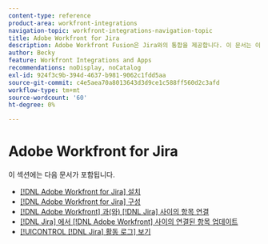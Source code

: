 ```yaml
---
content-type: reference
product-area: workfront-integrations
navigation-topic: workfront-integrations-navigation-topic
title: Adobe Workfront for Jira
description: Adobe Workfront Fusion은 Jira와의 통합을 제공합니다. 이 문서는 이 통합을 설치 및 구성하기 위한 지침과 일상적인 작업에서 통합을 사용하는 방법에 대한 링크를 제공합니다.
author: Becky
feature: Workfront Integrations and Apps
recommendations: noDisplay, noCatalog
exl-id: 924f3c9b-394d-4637-b981-9062c1fdd5aa
source-git-commit: c4e5aea70a8013643d3d9ce1c588ff560d2c3afd
workflow-type: tm+mt
source-wordcount: '60'
ht-degree: 0%

---
```


# Adobe Workfront for Jira

이 섹션에는 다음 문서가 포함됩니다.

* [ [!DNL Adobe Workfront for Jira] 설치](../../workfront-integrations-and-apps/use-workfront-with-jira/install-workfront-for-jira.md)
* [ [!DNL Adobe Workfront for Jira] 구성](../../workfront-integrations-and-apps/use-workfront-with-jira/configure-workfront-for-jira.md)
* [ [!DNL Adobe Workfront] 과(와) [!DNL Jira] 사이의 항목 연결](../../workfront-integrations-and-apps/use-workfront-with-jira/link-items-between-wf-jira.md)
* [ [!DNL Jira] 에서 [!DNL Adobe Workfront] 사이의 연결된 항목 업데이트](../../workfront-integrations-and-apps/use-workfront-with-jira/update-linked-items-between-jira-wf.md)
* [[!UICONTROL [!DNL Jira] 활동 로그] 보기](../../workfront-integrations-and-apps/use-workfront-with-jira/view-the-jira-activity-log.md)
